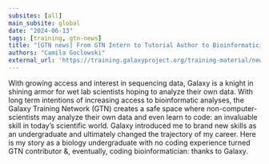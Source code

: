 ```yaml
---
subsites: [all]
main_subsite: global
date: "2024-06-13"
tags: [training, gtn-news]
title: "[GTN news] From GTN Intern to Tutorial Author to Bioinformatician"
authors: "Camila Goclowski"
external_url: 'https://training.galaxyproject.org/training-material/news/2024/06/13/from-gtn-intern-to-tutorial-author-to-bioinformatician.html'
---
```


With growing access and interest in sequencing data, Galaxy is a knight in shining armor for wet lab scientists hoping to analyze their own data. With long term intentions of increasing access to bioinformatic analyses, the Galaxy Training Network (GTN) creates a safe space where non-computer-scientists may analyze their own data and even learn to code: an invaluable skill in today’s scientific world. Galaxy introduced me to brand new skills as an undergraduate and ultimately changed the trajectory of my career. Here is my story as a biology undergraduate with no coding experience turned GTN contributor &amp;, eventually, coding bioinformatician: thanks to Galaxy.

